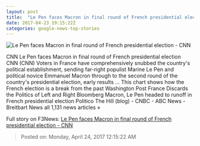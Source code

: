 ```yaml
---
layout: post
title:  "Le Pen faces Macron in final round of French presidential election - CNN"
date: 2017-04-23 19:15:22Z
categories: google-news-top-stories
---
```


![Le Pen faces Macron in final round of French presidential election - CNN](http://i2.cdn.cnn.com/cnnnext/dam/assets/170423105209-french-elections-main-candidates-t1-only-super-tease.jpg)

CNN Le Pen faces Macron in final round of French presidential election CNN (CNN) Voters in France have comprehensively snubbed the country's political establishment, sending far-right populist Marine Le Pen and political novice Emmanuel Macron through to the second round of the country's presidential election, early results ... This chart shows how the French election is a break from the past Washington Post France Discards the Politics of Left and Right Bloomberg Macron, Le Pen headed to runoff in French presidential election Politico The Hill (blog) - CNBC - ABC News - Breitbart News all 1,131 news articles »


Full story on F3News: [Le Pen faces Macron in final round of French presidential election - CNN](http://www.f3nws.com/n/dsMgjB)

> Posted on: Monday, April 24, 2017 12:15:22 AM
